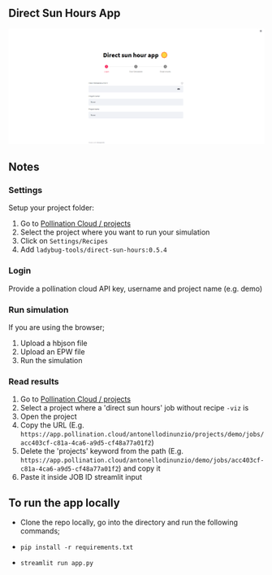 ## Direct Sun Hours App

![App](/images/app.png)

## Notes

### Settings

Setup your project folder:

1. Go to [Pollination Cloud / projects](https://app.pollination.cloud/projects)
2. Select the project where you want to run your simulation
3. Click on `Settings/Recipes`
4. Add `ladybug-tools/direct-sun-hours:0.5.4`

### Login

Provide a pollination cloud API key, username and project name (e.g. demo)

### Run simulation

If you are using the browser;

1. Upload a hbjson file
2. Upload an EPW file
3. Run the simulation

### Read results

1. Go to [Pollination Cloud / projects](https://app.pollination.cloud/projects)
2. Select a project where a 'direct sun hours' job without recipe `-viz` is
3. Open the project
4. Copy the URL (E.g. `https://app.pollination.cloud/antonellodinunzio/projects/demo/jobs/acc403cf-c81a-4ca6-a9d5-cf48a77a01f2`)
5. Delete the 'projects' keyword from the path (E.g. `https://app.pollination.cloud/antonellodinunzio/demo/jobs/acc403cf-c81a-4ca6-a9d5-cf48a77a01f2`) and copy it
6. Paste it inside JOB ID streamlit input

## To run the app locally

- Clone the repo locally, go into the directory and run the following commands;

- `pip install -r requirements.txt`

- `streamlit run app.py`
